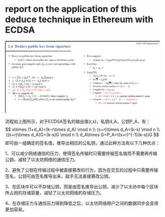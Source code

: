 # report on the application of this deduce technique in Ethereum with ECDSA

![process](.\md_image\process.png)

流程如上图所示，对于ECDSA签名的输出值(r,s)，私钥d_A，公钥P_A，有：
$$
s\times (1+d_A)=(k-r\times d_A) \mod n \\
(s+r)\times d_A=(k-s) \mod n \\
((s+r)\times d_A)G=(k-s)G \mod n \\
d_A\times G=P_A=((s+r)^{-1}(k-s))G
$$
即可由一组确定的签名值，推导出相应的公私钥，通过此种方法有以下几种优点：

1、可以减少网络通信的压力，使得签名传输时只需要传输签名值而不需要再传输公钥，减轻了以太坊网络的通信压力。

2、避免了公钥在传输过程中被直接篡改的行为，因为在交互的过程中只需要传输签名，公钥可由签名推导出来，敌手无法直接篡改公钥。

3、在区块中可以不存储公钥，而是由签名推导出公钥，减少了以太坊中每个区块所占用的存储容量，减轻了以太坊网络的存储压力。

4、在存储压力与通信压力得到降低之后，以太坊网络用户之间的数据同步会变得更加容易。
